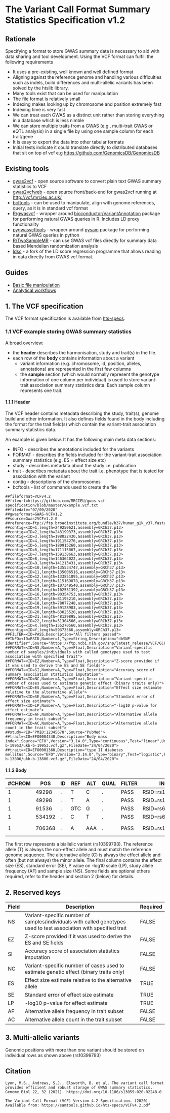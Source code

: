 # The Variant Call Format Summary Statistics Specification v1.2

## Rationale

Specifying a format to store GWAS summary data is necessary to aid with data sharing and tool development. Using the VCF format can fulfill the following requirements

- It uses a pre-existing, well known and well defined format
- Aligning against the reference genome and handling various difficulties such as indels, build differences and multi-allelic variants has been solved by the htslib library.
- Many tools exist that can be used for manipulation
- The file format is relatively small
- Indexing makes looking up by chromosome and position extremely fast
- Indexing time is very fast
- We can treat each GWAS as a distinct unit rather than storing everything in a database which is less nimble
- We can store multiple traits from a GWAS (e.g., multi-trait GWAS or eQTL analysis) in a single file by using one sample column for each trait/gene
- It is easy to export the data into other tabular formats
- Initial tests indicate it could translate directly to distributed databases that sit on top of vcf e.g <https://github.com/GenomicsDB/GenomicsDB>

## Existing tools

- [gwas2vcf](https://github.com/mrcieu/gwas2vcf) - open source software to convert plain text GWAS summary statistics to VCF
- [gwas2vcfweb](https://github.com/mrcieu/gwas2vcfweb) - open source front/back-end for gwas2vcf running at <http://vcf.mrcieu.ac.uk/>
- [bcftools](https://samtools.github.io/bcftools/bcftools.html) - can be used to manipulate, align with genome references, query, as it is in standard vcf format
- [R/gwasvcf](https://github.com/MRCIEU/gwasvcf) - wrapper around [bioconductor/VariantAnnotation](https://bioconductor.org/packages/release/bioc/html/VariantAnnotation.html) package for performing natural GWAS queries in R. Includes LD proxy functionality
- [pygwasvcftools](https://github.com/MRCIEU/pygwasvcf) - wrapper around [pysam](https://pysam.readthedocs.io/en/latest/index.html) package for performing natural GWAS queries in python
- [R/TwoSampleMR](https://github.com/MRCIEU/TwoSampleMR/) - can use GWAS vcf files directly for summary data based Mendelian randomization analysis
- [ldsc](https://github.com/explodecomputer/ldsc) - a fork of the LD score regression programme that allows reading in data directly from GWAS vcf format.

## Guides

- [Basic file manipulation](https://github.com/mrcieu/gwas2vcf#working-with-gwas-vcf)
- [Analytical workflows](https://mrcieu.github.io/gwasglue/)

## 1. The VCF specification

The VCF format specification is available from [hts-specs](https://samtools.github.io/hts-specs/VCFv4.2.pdf).

### 1.1 VCF example storing GWAS summary statistics

A broad overview:

- the **header** describes the harmonisation, study and trait(s) in the file.
- each row of the **body** contains information about a variant
  - variant information (e.g. chromosome, id, position, alleles, annotations) are represented in the first few columns
  - the **sample** section (which would normally represent the genotype information of one column per individual) is used to store variant-trait association summary statistics data. Each sample column represents one trait.

#### 1.1.1 Header

The VCF header contains metadata describing the study, trait(s), genome build and other information. It also defines fields found in the body including the format for the trait field(s) which contain the variant-trait association summary statistics data.

An example is given below. It has the following main meta data sections:

- INFO - describes the annotations included for the variants
- FORMAT - describes the fields included for the variant-trait association summary statistics (e.g. ES = effect size etc)
- study - describes metadata about the study i.e. publication
- trait - describes metadata about the trait i.e. phenotype that is tested for association with the variant
- contig - descriptions of the chromosomes
- bcftools - list of commands used to create the file

```text
##fileformat=VCFv4.2
##fileurl=https://github.com/MRCIEU/gwas-vcf-specification/blob/master/example.vcf.txt
##filedate="07/09/2020"
##gwasformat=GWAS-VCFv1.2
##source=Gwas2VCFv1.2.0
##reference=ftp://ftp.broadinstitute.org/bundle/b37/human_g1k_v37.fasta.gz
##contig=<ID=1,length=249250621,assembly=GRCh37.p13>
##contig=<ID=2,length=243199373,assembly=GRCh37.p13>
##contig=<ID=3,length=198022430,assembly=GRCh37.p13>
##contig=<ID=4,length=191154276,assembly=GRCh37.p13>
##contig=<ID=5,length=180915260,assembly=GRCh37.p13>
##contig=<ID=6,length=171115067,assembly=GRCh37.p13>
##contig=<ID=7,length=159138663,assembly=GRCh37.p13>
##contig=<ID=8,length=146364022,assembly=GRCh37.p13>
##contig=<ID=9,length=141213431,assembly=GRCh37.p13>
##contig=<ID=10,length=135534747,assembly=GRCh37.p13>
##contig=<ID=11,length=135006516,assembly=GRCh37.p13>
##contig=<ID=12,length=133851895,assembly=GRCh37.p13>
##contig=<ID=13,length=115169878,assembly=GRCh37.p13>
##contig=<ID=14,length=107349540,assembly=GRCh37.p13>
##contig=<ID=15,length=102531392,assembly=GRCh37.p13>
##contig=<ID=16,length=90354753,assembly=GRCh37.p13>
##contig=<ID=17,length=81195210,assembly=GRCh37.p13>
##contig=<ID=18,length=78077248,assembly=GRCh37.p13>
##contig=<ID=19,length=59128983,assembly=GRCh37.p13>
##contig=<ID=20,length=63025520,assembly=GRCh37.p13>
##contig=<ID=21,length=48129895,assembly=GRCh37.p13>
##contig=<ID=22,length=51304566,assembly=GRCh37.p13>
##contig=<ID=X,length=155270560,assembly=GRCh37.p13>
##contig=<ID=Y,length=59373566,assembly=GRCh37.p13>
##FILTER=<ID=PASS,Description="All filters passed">
##INFO=<ID=RSID,Number=1,Type=String,Description="dbSNP identifier",Source="https://ftp.ncbi.nih.gov/snp/latest_release/VCF/GCF_000001405.25.gz",Version="153">
##FORMAT=<ID=NS,Number=A,Type=Float,Description="Variant-specific number of samples/individuals with called genotypes used to test association with specified trait">
##FORMAT=<ID=EZ,Number=A,Type=Float,Description="Z-score provided if it was used to derive the ES and SE fields">
##FORMAT=<ID=SI,Number=A,Type=Float,Description="Accuracy score of summary association statistics imputation">
##FORMAT=<ID=NC,Number=A,Type=Float,Description="Variant-specific number of cases used to estimate genetic effect (binary traits only)">
##FORMAT=<ID=ES,Number=A,Type=Float,Description="Effect size estimate relative to the alternative allele">
##FORMAT=<ID=SE,Number=A,Type=Float,Description="Standard error of effect size estimate">
##FORMAT=<ID=LP,Number=A,Type=Float,Description="-log10 p-value for effect estimate">
##FORMAT=<ID=AF,Number=A,Type=Float,Description="Alternative allele frequency in trait subset">
##FORMAT=<ID=AC,Number=A,Type=Float,Description="Alternative allele count in the trait subset">
##study=<ID="PMID:12345678",Source="PubMed">
##trait=<ID=EFO0004340,Description="Body mass index",Source="EFO",Version="3.14.0",Type="continuous",Test="linear",Unit="SD",Population="European",TotalSamples=461460,TotalVariants=9851866,VariantsNotRead=0,HarmonisedVariants=9851866,VariantsNotHarmonised=0,SwitchedAlleles=9851866,FileUrl="https://gwas.mrcieu.ac.uk/files/ukb-b-19953/ukb-b-19953.vcf.gz",FileDate="24/04/2020">
##trait=<ID=EFO0001360,Description="type II diabetes mellitus",Source="EFO",Version="3.14.0",Type="binary",Test="logistic",Population="European",TotalSamples=462933,TotalCases=2972,TotalVariants=9851866,VariantsNotRead=0,HarmonisedVariants=9851866,VariantsNotHarmonised=0,SwitchedAlleles=9851866,FileUrl="https://gwas.mrcieu.ac.uk/files/ukb-b-13806/ukb-b-13806.vcf.gz",FileDate="24/04/2020">
```

#### 1.1.2 Body

| #CHROM | POS    | ID | REF | ALT | QUAL | FILTER | INFO            | FORMAT               | EFO0004340                                                | EFO0001360                                                   |
|--------|--------|----|-----|-----|------|--------|-----------------|----------------------|-----------------------------------------------------------|--------------------------------------------------------------|
| 1      | 49298  | .  | T   | C   | .    | PASS   | RSID=rs10399793 | NS:NC:ES:SE:LP:AF:AC | 463005:0:0.00103892:0.0034984:0.113509:0.613764:568351    | 463005:2972:9.098e-05:0.000294716:0.119186:0.613764:568351   |
| 1      | 49298  | .  | T   | A   | .    | PASS   | RSID=rs10399793 | NS:NC:ES:SE:LP:AF:AC | 463005:0:0.00214602:0.00346583:0.267606:0.011:4630        | 463005:2972:0.000102689:0.00029197:0.136677:0.012:4630       |
| 1      | 91536  | .  | GTC | G   | .    | PASS   | RSID=rs6702460  | NS:NC:ES:SE:LP:AF:AC | 463005:0:0.00410514:0.0034125:0.638272:0.456845:423042    | 463005:2972:0.000329732:0.000287485:0.60206:0.456851:423042  |
| 1      | 534192 | .  | C   | T   | .    | PASS   | RSID=rs6680723  | NS:NC:ES:SE:LP:AF:AC | 463005:0:0.000334321:0.0038979:0.0315171:0.24094:223131   | 463005:2972:0.000106473:0.000328379:0.124939:0.24096:223131  |
| 1      | 706368 | .  | A   | AAA | .    | PASS   | RSID=rs12029736 | NS:NC:ES:SE:LP:AF:AC | 463005:0:-0.00030371:0.00241981:0.0457575:0.515705:477487 | 463005:2972:7.16085e-06:0.000203854:0.0132283:0.51565:477487 |

The first row represents a biallelic variant (rs10399793). The reference allele (T) is always the non-effect allele and must match the reference genome sequence. The alternative allele (C) is always the effect allele and often (but not always) the minor allele. The final column contains the effect size (ES), standard error (SE), P value on -log10 scale (LP), study allele frequency (AF) and sample size (NS). Some fields are optional others required, refer to the header and section 2 (below) for details.

## 2. Reserved keys

| Field | Description                                                                                                          | Required |
|-------|----------------------------------------------------------------------------------------------------------------------|----------|
| NS    | Variant-specific number of samples/individuals with called genotypes used   to test association with specified trait | FALSE    |
| EZ    | Z-score provided if it was used to derive the ES and SE fields                                                       | FALSE    |
| SI    | Accuracy score of association statistics imputation                                                                  | FALSE    |
| NC    | Variant-specific number of cases used to estimate genetic effect (binary   traits only)                              | FALSE    |
| ES   | Effect size estimate relative to the alternative allele                                                              | TRUE     |
| SE   | Standard error of effect size estimate                                                                               | TRUE     |
| LP   | -log10 p-value for effect estimate                                                                                   | TRUE     |
| AF    | Alternative allele frequency in trait subset                                                                         | FALSE    |
| AC    | Alternative allele count in the trait subset                                                                         | FALSE    |

## 3. Multi-allelic variants

Genomic positions with more than one variant should be stored on individual rows as shown above (rs10399793)

## Citation

```
Lyon, M.S., Andrews, S.J., Elsworth, B. et al. The variant call format provides efficient and robust storage of GWAS summary statistics. Genome Biol 22, 32 (2021). https://doi.org/10.1186/s13059-020-02248-0
```

```
The Variant Call Format (VCF) Version 4.2 Specification. (2020).
Available from: https://samtools.github.io/hts-specs/VCFv4.2.pdf
```
